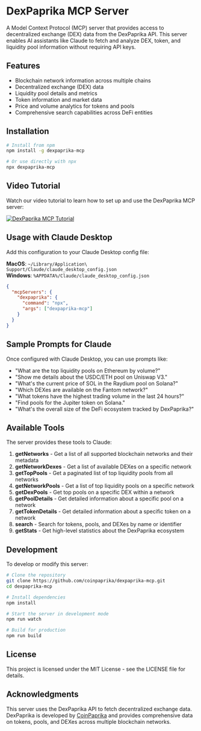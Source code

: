 # DexPaprika MCP Server

A Model Context Protocol (MCP) server that provides access to decentralized exchange (DEX) data from the DexPaprika API. This server enables AI assistants like Claude to fetch and analyze DEX, token, and liquidity pool information without requiring API keys.

## Features

- Blockchain network information across multiple chains
- Decentralized exchange (DEX) data
- Liquidity pool details and metrics
- Token information and market data
- Price and volume analytics for tokens and pools
- Comprehensive search capabilities across DeFi entities

## Installation

```bash
# Install from npm
npm install -g dexpaprika-mcp

# Or use directly with npx
npx dexpaprika-mcp
```

## Video Tutorial

Watch our video tutorial to learn how to set up and use the DexPaprika MCP server:

[![DexPaprika MCP Tutorial](https://img.youtube.com/vi/XeGiuR2rw9o/0.jpg)](https://www.youtube.com/watch?v=XeGiuR2rw9o)

## Usage with Claude Desktop

Add this configuration to your Claude Desktop config file:

**MacOS**: `~/Library/Application\ Support/Claude/claude_desktop_config.json`  
**Windows**: `%APPDATA%/Claude/claude_desktop_config.json`

```json
{
  "mcpServers": {
    "dexpaprika": {
      "command": "npx",
      "args": ["dexpaprika-mcp"]
    }
  }
}
```

## Sample Prompts for Claude

Once configured with Claude Desktop, you can use prompts like:

- "What are the top liquidity pools on Ethereum by volume?"
- "Show me details about the USDC/ETH pool on Uniswap V3."
- "What's the current price of SOL in the Raydium pool on Solana?"
- "Which DEXes are available on the Fantom network?"
- "What tokens have the highest trading volume in the last 24 hours?"
- "Find pools for the Jupiter token on Solana."
- "What's the overall size of the DeFi ecosystem tracked by DexPaprika?"

## Available Tools

The server provides these tools to Claude:

1. **getNetworks** - Get a list of all supported blockchain networks and their metadata
2. **getNetworkDexes** - Get a list of available DEXes on a specific network
3. **getTopPools** - Get a paginated list of top liquidity pools from all networks
4. **getNetworkPools** - Get a list of top liquidity pools on a specific network
5. **getDexPools** - Get top pools on a specific DEX within a network
6. **getPoolDetails** - Get detailed information about a specific pool on a network
7. **getTokenDetails** - Get detailed information about a specific token on a network
8. **search** - Search for tokens, pools, and DEXes by name or identifier
9. **getStats** - Get high-level statistics about the DexPaprika ecosystem

## Development

To develop or modify this server:

```bash
# Clone the repository
git clone https://github.com/coinpaprika/dexpaprika-mcp.git
cd dexpaprika-mcp

# Install dependencies
npm install

# Start the server in development mode
npm run watch

# Build for production
npm run build
```

## License

This project is licensed under the MIT License - see the LICENSE file for details.

## Acknowledgments

This server uses the DexPaprika API to fetch decentralized exchange data. DexPaprika is developed by [CoinPaprika](https://coinpaprika.com) and provides comprehensive data on tokens, pools, and DEXes across multiple blockchain networks. 